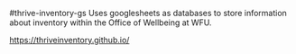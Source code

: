 #thrive-inventory-gs Uses googlesheets as databases to store information about inventory within the Office of Wellbeing at WFU.

https://thriveinventory.github.io/
